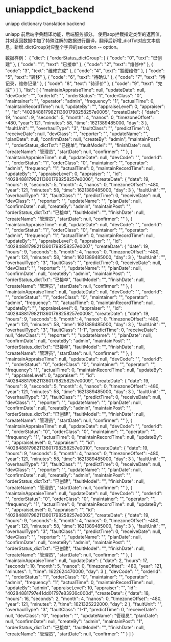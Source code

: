 # uniappdict_backend
uniapp dictionary translation backend

uniapp 前后端字典翻译功能，后端服务部分。
使用aop拦截指定类型的返回值，并对返回数据中加了特殊注解的数据进行翻译，翻译后新增_dictTxt对应文本信息，新增_dictGroup对应整个字典的selection -- option。

数据样例：
{
    "dict": {
        "orderStatus_dictGroup": [
            {
                "code": "0",
                "text": "已创建"
            },
            {
                "code": "1",
                "text": "已接单"
            },
            {
                "code": "2",
                "text": "维修中"
            },
            {
                "code": "3",
                "text": "维修完成"
            },
            {
                "code": "4",
                "text": "暂缓维修"
            },
            {
                "code": "5",
                "text": "转移"
            },
            {
                "code": "6",
                "text": "待确认"
            },
            {
                "code": "7",
                "text": "待记录，维修记录"
            },
            {
                "code": "8",
                "text": "待评价"
            },
            {
                "code": "9",
                "text": "完成"
            }
        ]
    },
    "list": [
        {
            "maintainAppraiseTime": null,
            "updateDate": null,
            "devCode": "",
            "orderId": "",
            "orderStatus": "1",
            "orderClass": "0",
            "maintainer": "",
            "operator": "admin",
            "frequency": "1",
            "actualTime": 0,
            "maintainRecordTime": null,
            "updateBy": "",
            "appraiseLevel": 0,
            "appraiser": "",
            "id": "402848817982113601798258257e0005",
            "createDate": {
                "date": 19,
                "hours": 9,
                "seconds": 5,
                "month": 4,
                "nanos": 0,
                "timezoneOffset": -480,
                "year": 121,
                "minutes": 58,
                "time": 1621389485000,
                "day": 3
            },
            "faultUnit": "",
            "overhaulType": "3",
            "faultClass": "",
            "predictTime": 0,
            "receiveDate": null,
            "devClass": "",
            "reporter": "",
            "updateName": "",
            "planDate": null,
            "confirmDate": null,
            "createBy": "admin",
            "maintainPost": "",
            "orderStatus_dictTxt": "已接单",
            "faultModel": "",
            "finishDate": null,
            "createName": "管理员",
            "startDate": null,
            "confirmer": ""
        },
        {
            "maintainAppraiseTime": null,
            "updateDate": null,
            "devCode": "",
            "orderId": "",
            "orderStatus": "1",
            "orderClass": "0",
            "maintainer": "",
            "operator": "admin",
            "frequency": "1",
            "actualTime": 0,
            "maintainRecordTime": null,
            "updateBy": "",
            "appraiseLevel": 0,
            "appraiser": "",
            "id": "402848817982113601798258257e0006",
            "createDate": {
                "date": 19,
                "hours": 9,
                "seconds": 5,
                "month": 4,
                "nanos": 0,
                "timezoneOffset": -480,
                "year": 121,
                "minutes": 58,
                "time": 1621389485000,
                "day": 3
            },
            "faultUnit": "",
            "overhaulType": "3",
            "faultClass": "",
            "predictTime": 0,
            "receiveDate": null,
            "devClass": "",
            "reporter": "",
            "updateName": "",
            "planDate": null,
            "confirmDate": null,
            "createBy": "admin",
            "maintainPost": "",
            "orderStatus_dictTxt": "已接单",
            "faultModel": "",
            "finishDate": null,
            "createName": "管理员",
            "startDate": null,
            "confirmer": ""
        },
        {
            "maintainAppraiseTime": null,
            "updateDate": null,
            "devCode": "",
            "orderId": "",
            "orderStatus": "1",
            "orderClass": "0",
            "maintainer": "",
            "operator": "admin",
            "frequency": "1",
            "actualTime": 0,
            "maintainRecordTime": null,
            "updateBy": "",
            "appraiseLevel": 0,
            "appraiser": "",
            "id": "402848817982113601798258257e0007",
            "createDate": {
                "date": 19,
                "hours": 9,
                "seconds": 5,
                "month": 4,
                "nanos": 0,
                "timezoneOffset": -480,
                "year": 121,
                "minutes": 58,
                "time": 1621389485000,
                "day": 3
            },
            "faultUnit": "",
            "overhaulType": "3",
            "faultClass": "",
            "predictTime": 0,
            "receiveDate": null,
            "devClass": "",
            "reporter": "",
            "updateName": "",
            "planDate": null,
            "confirmDate": null,
            "createBy": "admin",
            "maintainPost": "",
            "orderStatus_dictTxt": "已接单",
            "faultModel": "",
            "finishDate": null,
            "createName": "管理员",
            "startDate": null,
            "confirmer": ""
        },
        {
            "maintainAppraiseTime": null,
            "updateDate": null,
            "devCode": "",
            "orderId": "",
            "orderStatus": "1",
            "orderClass": "0",
            "maintainer": "",
            "operator": "admin",
            "frequency": "1",
            "actualTime": 0,
            "maintainRecordTime": null,
            "updateBy": "",
            "appraiseLevel": 0,
            "appraiser": "",
            "id": "402848817982113601798258257e0008",
            "createDate": {
                "date": 19,
                "hours": 9,
                "seconds": 5,
                "month": 4,
                "nanos": 0,
                "timezoneOffset": -480,
                "year": 121,
                "minutes": 58,
                "time": 1621389485000,
                "day": 3
            },
            "faultUnit": "",
            "overhaulType": "3",
            "faultClass": "1-1",
            "predictTime": 0,
            "receiveDate": null,
            "devClass": "",
            "reporter": "",
            "updateName": "",
            "planDate": null,
            "confirmDate": null,
            "createBy": "admin",
            "maintainPost": "",
            "orderStatus_dictTxt": "已接单",
            "faultModel": "",
            "finishDate": null,
            "createName": "管理员",
            "startDate": null,
            "confirmer": ""
        },
        {
            "maintainAppraiseTime": null,
            "updateDate": null,
            "devCode": "",
            "orderId": "",
            "orderStatus": "0",
            "orderClass": "0",
            "maintainer": "",
            "operator": "",
            "frequency": "1",
            "actualTime": 0,
            "maintainRecordTime": null,
            "updateBy": "",
            "appraiseLevel": 0,
            "appraiser": "",
            "id": "402848817982113601798258257e0009",
            "createDate": {
                "date": 19,
                "hours": 9,
                "seconds": 5,
                "month": 4,
                "nanos": 0,
                "timezoneOffset": -480,
                "year": 121,
                "minutes": 58,
                "time": 1621389485000,
                "day": 3
            },
            "faultUnit": "",
            "overhaulType": "3",
            "faultClass": "",
            "predictTime": 0,
            "receiveDate": null,
            "devClass": "",
            "reporter": "",
            "updateName": "",
            "planDate": null,
            "confirmDate": null,
            "createBy": "admin",
            "maintainPost": "",
            "orderStatus_dictTxt": "已创建",
            "faultModel": "",
            "finishDate": null,
            "createName": "管理员",
            "startDate": null,
            "confirmer": ""
        },
        {
            "maintainAppraiseTime": null,
            "updateDate": null,
            "devCode": "",
            "orderId": "",
            "orderStatus": "0",
            "orderClass": "0",
            "maintainer": "",
            "operator": "",
            "frequency": "1",
            "actualTime": 0,
            "maintainRecordTime": null,
            "updateBy": "",
            "appraiseLevel": 0,
            "appraiser": "",
            "id": "402848817982113601798258257e0010",
            "createDate": {
                "date": 19,
                "hours": 9,
                "seconds": 5,
                "month": 4,
                "nanos": 0,
                "timezoneOffset": -480,
                "year": 121,
                "minutes": 58,
                "time": 1621389485000,
                "day": 3
            },
            "faultUnit": "",
            "overhaulType": "3",
            "faultClass": "",
            "predictTime": 0,
            "receiveDate": null,
            "devClass": "",
            "reporter": "",
            "updateName": "",
            "planDate": null,
            "confirmDate": null,
            "createBy": "admin",
            "maintainPost": "",
            "orderStatus_dictTxt": "已创建",
            "faultModel": "",
            "finishDate": null,
            "createName": "管理员",
            "startDate": null,
            "confirmer": ""
        },
        {
            "maintainAppraiseTime": null,
            "updateDate": null,
            "devCode": "",
            "orderId": "",
            "orderStatus": "0",
            "orderClass": "0",
            "maintainer": "",
            "operator": "",
            "frequency": "1",
            "actualTime": 0,
            "maintainRecordTime": null,
            "updateBy": "",
            "appraiseLevel": 0,
            "appraiser": "",
            "id": "402848817982113601798258257e0002",
            "createDate": {
                "date": 19,
                "hours": 9,
                "seconds": 5,
                "month": 4,
                "nanos": 0,
                "timezoneOffset": -480,
                "year": 121,
                "minutes": 58,
                "time": 1621389485000,
                "day": 3
            },
            "faultUnit": "",
            "overhaulType": "3",
            "faultClass": "",
            "predictTime": 0,
            "receiveDate": null,
            "devClass": "",
            "reporter": "",
            "updateName": "",
            "planDate": null,
            "confirmDate": null,
            "createBy": "admin",
            "maintainPost": "",
            "orderStatus_dictTxt": "已创建",
            "faultModel": "",
            "finishDate": null,
            "createName": "管理员",
            "startDate": null,
            "confirmer": ""
        },
        {
            "maintainAppraiseTime": null,
            "updateDate": {
                "date": 2,
                "hours": 17,
                "seconds": 10,
                "month": 5,
                "nanos": 0,
                "timezoneOffset": -480,
                "year": 121,
                "minutes": 1,
                "time": 1622624470000,
                "day": 3
            },
            "devCode": "",
            "orderId": "",
            "orderStatus": "1",
            "orderClass": "0",
            "maintainer": "",
            "operator": "admin",
            "frequency": "1",
            "actualTime": 0,
            "maintainRecordTime": null,
            "updateBy": "admin",
            "appraiseLevel": 10,
            "appraiser": "",
            "id": "40284881797e41dd01797e83936c000d",
            "createDate": {
                "date": 18,
                "hours": 16,
                "seconds": 2,
                "month": 4,
                "nanos": 0,
                "timezoneOffset": -480,
                "year": 121,
                "minutes": 7,
                "time": 1621325222000,
                "day": 2
            },
            "faultUnit": "",
            "overhaulType": "3",
            "faultClass": "1-1",
            "predictTime": 0,
            "receiveDate": null,
            "devClass": "0",
            "reporter": "",
            "updateName": "管理员",
            "planDate": null,
            "confirmDate": null,
            "createBy": "admin",
            "maintainPost": "1",
            "orderStatus_dictTxt": "已接单",
            "faultModel": "",
            "finishDate": null,
            "createName": "管理员",
            "startDate": null,
            "confirmer": ""
        }
    ]
}
